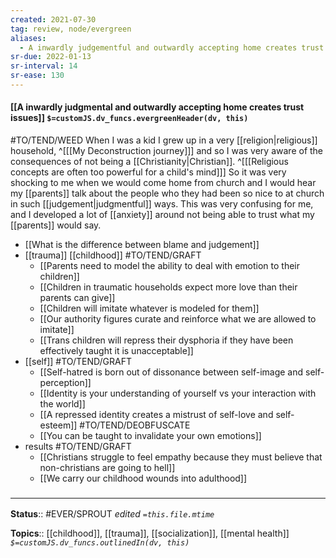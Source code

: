 ```yaml
---
created: 2021-07-30
tag: review, node/evergreen 
aliases:
  - A inwardly judgementful and outwardly accepting home creates trust issues
sr-due: 2022-01-13
sr-interval: 14
sr-ease: 130
---
```


#### [[A inwardly judgmental and outwardly accepting home creates trust issues]] `$=customJS.dv_funcs.evergreenHeader(dv, this)`

#TO/TEND/WEED 
When I was a kid I grew up in a very [[religion|religious]] household,
^[[[My Deconstruction journey]]]
and so I was very aware of the consequences of not being a [[Christianity|Christian]].
^[[[Religious concepts are often too powerful for a child's mind]]]
So it was very shocking to me when we would come home from church and I would hear my [[parents]] talk about the people who they had been so nice to at church in such [[judgement|judgmentful]] ways. 
This was very confusing for me, and I developed a lot of [[anxiety]] around not being able to trust what my [[parents]] would say.

- [[What is the difference between blame and judgement]]
- [[trauma]] [[childhood]] #TO/TEND/GRAFT 
    - [[Parents need to model the ability to deal with emotion to their children]]
    - [[Children in traumatic households expect more love than their parents can give]]
    - [[Children will imitate whatever is modeled for them]]
    - [[Our authority figures curate and reinforce what we are allowed to imitate]]
    - [[Trans children will repress their dysphoria if they have been effectively taught it is unacceptable]]
- [[self]] #TO/TEND/GRAFT 
    - [[Self-hatred is born out of dissonance between self-image and self-perception]]
    - [[Identity is your understanding of yourself vs your interaction with the world]]
    - [[A repressed identity creates a mistrust of self-love and self-esteem]] #TO/TEND/DEOBFUSCATE 
    - [[You can be taught to invalidate your own emotions]]
- results #TO/TEND/GRAFT 
    - [[Christians struggle to feel empathy because they must believe that non-christians are going to hell]]
    - [[We carry our childhood wounds into adulthood]]

### <hr class="footnote"/>

**Status**:: #EVER/SPROUT
*edited `=this.file.mtime`*

**Topics**:: [[childhood]], [[trauma]], [[socialization]], [[mental health]]
*`$=customJS.dv_funcs.outlinedIn(dv, this)`*
